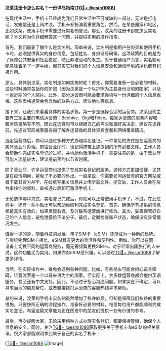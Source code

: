 **汶莱注册卡怎么实名？一份详尽指南[[TG💪+ @esim1088](https://t.me/s/esim1088)]**

在现代生活中，手机卡已经成为我们日常生活中不可或缺的一部分。无论是打电话、发短信还是上网冲浪，手机卡都扮演着重要角色。然而，在某些国家和地区，比如汶莱，使用手机卡需要进行实名制登记。那么，汶莱的注册卡到底怎么实名呢？本文将为你详细解答这一问题，并提供实用的操作指南。

首先，我们需要了解什么是实名制。简单来说，实名制是指用户在购买和使用手机卡时，必须提供真实的身份信息，包括姓名、身份证号码等。这项政策的目的是为了保障公共安全和社会稳定，防止非法活动的发生。对于普通用户而言，实名制可能意味着多了一道手续，但其实它对我们的个人信息安全和通信环境的净化都有积极作用。

那么，具体到汶莱，实名制是如何实施的呢？首先，你需要准备一些必要的材料。这些材料通常包括你的护照（因为汶莱是一个以护照为主要身份证明的国家）以及一张近期的个人照片。此外，部分运营商可能会要求你填写一份详细的个人信息表格。这些表格通常会包含你的联系方式、居住地址等信息。

接下来，让我们来看看具体的实名步骤。第一步是选择合适的运营商。汶莱目前主要有三家主要的电信运营商：Beehive、Digi和Telco。每家运营商的服务内容和服务质量略有不同，因此在选择时可以根据自己的需求和偏好来决定。建议在选择前，先通过官网或客服咨询了解各运营商的具体资费套餐和网络覆盖情况。

选定运营商后，你可以通过多种方式办理实名登记。一种常见的方式是在运营商的实体营业厅办理。前往营业厅时，请记得携带上述提到的所有必要文件。工作人员会帮助你完成实名登记的过程，并协助你激活手机卡。需要注意的是，由于营业厅可能人流量较大，建议提前预约以节省时间。

除了营业厅，许多运营商也提供了在线实名登记的服务。这种方式更加便捷，尤其是在疫情期间，避免了不必要的外出。一般来说，你需要访问运营商的官方网站或者下载其官方APP，在线填写相关信息并上传所需文件。提交后，工作人员会在后台审核你的资料，审核通过后即可激活手机卡。

无论选择哪种方式，实名登记完成后，你就可以正常使用手机卡了。不过，在此过程中，还有一些小贴士可以帮助你顺利完成实名登记。首先，确保所有提供的信息都是真实有效的。如果发现有误，及时联系运营商进行修改。其次，妥善保管好自己的个人信息，避免泄露给不法分子。最后，定期检查账户状态，确保没有异常情况发生。

值得一提的是，随着科技的发展，电子SIM卡（eSIM）逐渐成为一种新的趋势。与传统物理SIM卡相比，eSIM具有更大的灵活性和便利性。例如，你可以在同一设备上切换不同的运营商服务，而无需频繁更换SIM卡。对于经常出国旅行的人来说，这种功能尤为实用。如果你对eSIM感兴趣，可以通过[TG💪+ @esim1088](https://t.me/s/esim1088)了解更多详情。

当然，在实际操作中，难免会遇到各种问题。比如，有些朋友可能会担心语言障碍，毕竟汶莱是一个以马来语为主的国家。但实际上，大多数运营商都会提供英语服务，甚至还有中文支持。因此，不必过于担心沟通问题。如果实在不确定，可以寻求当地的朋友帮忙，或者直接拨打运营商的客服热线寻求帮助。

总的来说，汶莱的手机卡实名制虽然增加了些许麻烦，但却是保障我们权益的重要措施。只要按照正确的流程操作，准备好必要的材料，相信每位用户都能顺利完成实名登记。希望这篇文章能为正在困惑中的朋友们提供一些有价值的参考。

最后，再次提醒大家，无论采用何种方式办理实名登记，都要保持警惕，确保个人信息的安全。同时，关注[TG💪+ @esim1088](https://t.me/s/esim1088)获取更多关于手机卡和eSIM的相关资讯。祝大家都能顺利拿到属于自己的实名手机卡！

[[TG💪+ @esim1088](https://t.me/s/esim1088) ![Image](https://i.postimg.cc/4NQfJmqS/Snipaste-2025-05-13-00-14-12.png)]